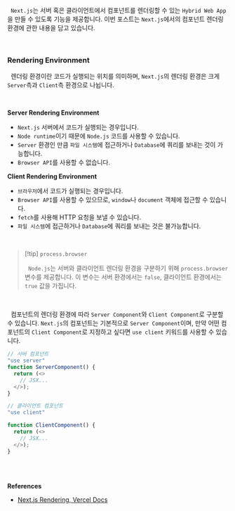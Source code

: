 
&nbsp;&nbsp;`Next.js`는 서버 혹은 클라이언트에서 컴포넌트를 렌더링할 수 있는 `Hybrid Web App`을 만들 수 있도록 기능을 제공합니다. 이번 포스트는 `Next.js`에서의 컴포넌트 렌더링 환경에 관한 내용을 담고 있습니다.

<br>

### Rendering Environment

&nbsp;&nbsp;렌더링 환경이란 코드가 실행되는 위치를 의미하며, `Next.js`의 렌더링 환경은 크게 `Server`측과 `Client`측 환경으로 나뉩니다.

<br>

**Server Rendering Environment**

- `Next.js` 서버에서 코드가 실행되는 경우입니다.
- `Node runtime`이기 때문에 `Node.js` 코드를 사용할 수 있습니다.
- `Server` 환경인 만큼 `파일 시스템`에 접근하거나 `Database`에 쿼리를 보내는 것이 가능합니다.
- `Browser API`를 사용할 수 없습니다.

**Client Rendering Environment**

- `브라우저`에서 코드가 실행되는 경우입니다.
- `Browser API`를 사용할 수 있으므로, `window`나 `document` 객체에 접근할 수 있습니다.
- `fetch`를 사용해 HTTP 요청을 보낼 수 있습니다.
- `파일 시스템`에 접근하거나 `Database`에 쿼리를 보내는 것은 불가능합니다.

<br>

>[!tip] `process.browser`
>
>&nbsp;&nbsp;`Node.js`는  서버와 클라이언트 렌더링 환경을 구분하기 위해 `process.browser` 변수를 제공합니다. 이 변수는 서버 환경에서는 `false`, 클라이언트 환경에서는 `true` 값을 가집니다.

<br>

&nbsp;&nbsp;컴포넌트의 렌더링 환경에 따라 `Server Component`와 `Client Component`로 구분할 수 있습니다. `Next.js`의 컴포넌트는 기본적으로 `Server Component`이며, 만약 어떤 컴포넌트의 `Client Component`로 지정하고 싶다면 `use client` 키워드를 사용할 수 있습니다.

```javascript
// 서버 컴포넌트
"use server"
function ServerComponent() {
  return (<>
    // JSX...
  </>);
}

// 클라이언트 컴포넌트
"use client"

function ClientComponent() {
  return (<>
    // JSX...
  </>);
}
```


<br>

<br>

**References**
- [Next.js Rendering, Vercel Docs](https://nextjs.org/docs/app/building-your-application/rendering)